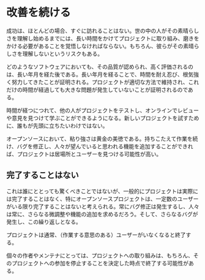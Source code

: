 # 改善を続ける

成功は、ほとんどの場合、すぐに訪れることはない。世の中の人がその素晴らしさを理解し始めるまでには、長い時間をかけてプロジェクトに取り組み、磨きをかける必要があることを覚悟しなければならない。もちろん、彼らがその素晴らしさを理解しないというリスクもある。

どのようなソフトウェアにおいても、その品質が認められ、高く評価されるのは、長い年月を経た後である。長い年月を経ることで、時間を耐え忍び、根気強く努力してきたことが証明される。プロジェクトが適切な方法で維持され、これだけの時間が経過しても大きな問題が発生していないことが証明されるのである。

時間が経つにつれて、他の人がプロジェクトをテストし、オンラインでレビューや意見を見つけて学ぶことができるようになる。新しいプロジェクトを試すために、誰もが先頭に立ちたいわけではない。

オープンソースにおいて、粘り強さは黄金の美徳である。持ちこたえて作業を続け、バグを修正し、人々が望んでいると思われる機能を追加することができれば、プロジェクトは居場所とユーザーを見つける可能性が高い。

## 完了することはない

これは誰にととっても驚くべきことではないが、一般的にプロジェクトは実際には完了することはなく、特にオープンソースプロジェクトは、一定数のユーザーがいる限り完了することはないと考えられる。常にバグ修正は発生するし、人々は常に、さらなる微調整や機能の追加を求めるだろう。そして、さらなるバグが発生し、この繰り返しとなる。

プロジェクトは通常、（作業する意思のある）ユーザーがいなくなると終了する。

個々の作者やメンテナにとっては、プロジェクトへの取り組みは、もちろん、そのプロジェクトへの参加を停止することを決定した時点で終了する可能性がある。
